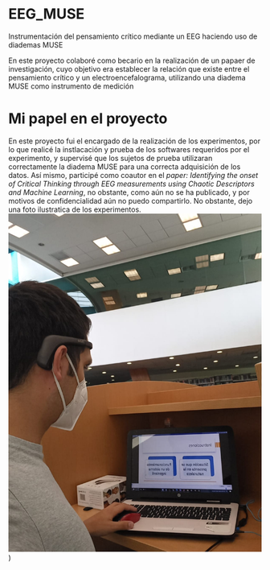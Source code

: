 # EEG_MUSE
Instrumentación del  pensamiento crítico mediante un EEG haciendo uso de diademas MUSE

En este proyecto colaboré como becario en la realización de un papaer de investigación, cuyo objetivo era establecer la relación que existe entre el pensamiento crítico y un electroencefalograma, utilizando una diadema MUSE como instrumento de medición

# Mi papel en el proyecto
En este proyecto fui el encargado de la realización de los experimentos, por lo que realicé la instlacación y prueba de los softwares requeridos por el experimento, y supervisé que los sujetos de prueba utilizaran correctamente la diadema MUSE para una correcta adquisición de los datos.
Así mismo, participé como coautor en el _paper:_ _Identifying the onset of Critical Thinking through EEG measurements using Chaotic
Descriptors and Machine Learning_, no obstante, como aún no se ha publicado, y por motivos de confidencialidad aún no puedo compartirlo. No obstante, dejo una foto ilustratica de los experimentos.
![WhatsApp Image 2023-05-10 at 7.57.15 PM.jpeg](https://github.com/alejandro3141592/EEG_MUSE/blob/b4ae663870c8777e681425562bac7c329d737ddc/WhatsApp%20Image%202023-05-10%20at%207.57.15%20PM.jpeg))
